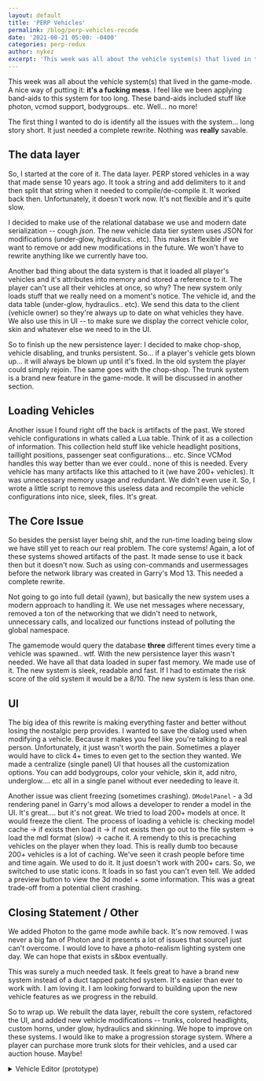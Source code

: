 ```yaml
---
layout: default
title: 'PERP Vehicles'
permalink: /blog/perp-vehicles-recode
date: '2021-08-21 05:00: -0400'
categories: perp-redux
author: nykez
excerpt: 'This week was all about the vehicle system(s) that lived in the game-mode.'
---
```


This week was all about the vehicle system(s) that lived in the game-mode. A nice way of putting it: __it's a fucking mess__. I feel like we been applying band-aids to this system for too long. These band-aids included stuff like photon, vcmod support, bodygroups.. etc. Well... no more!

The first thing I wanted to do is identify all the issues with the system... long story short. It just needed a complete rewrite. Nothing was **really** savable. 

## The data layer
So, I started at the core of it. The data layer. PERP stored vehicles in a way that made sense 10 years ago. It took a string and add delimiters to it and then split that string when it needed to compile/de-compile it. It worked back then. Unfortunately, it doesn't work now. It's not flexible and it's quite slow.

I decided to make use of the relational database we use and modern date serialization -- cough *json*. The new vehicle data tier system uses JSON for modifications (under-glow, hydraulics.. etc). This makes it flexible if we want to remove or add new modifications in the future. We won't have to rewrite anything like we currently have too. 

Another bad thing about the data system is that it loaded all player's vehicles and it's attributes into memory and stored a reference to it. The player can't use all their vehicles at once, so why? The new system only loads stuff that we really need on a moment's notice. The vehicle id, and the data table (under-glow, hydraulics.. etc). We send this data to the client (vehicle owner) so they're always up to date on what vehicles they have. We also use this in UI -- to make sure we display the correct vehicle color, skin and whatever else we need to in the UI. 

So to finish up the new persistence layer: I decided to make chop-shop, vehicle disabling, and trunks persistent. So... if a player's vehicle gets blown up... it will always be blown up until it's fixed. In the old system the player could simply rejoin. The same goes with the chop-shop. The trunk system is a brand new feature in the game-mode. It will be discussed in another section. 

## Loading Vehicles

Another issue I found right off the back is artifacts of the past. We stored vehicle configurations in whats called a Lua table. Think of it as a collection of information. This collection held stuff like vehicle headlight positions, taillight positions, passenger seat configurations... etc. Since VCMod handles this way better than we ever could.. none of this is needed. Every vehicle has many artifacts like this attached to it (we have 200+ vehicles). It was unnecessary memory usage and redundant. We didn't even use it. So, I wrote a little script to remove this useless data and recompile the vehicle configurations into nice, sleek, files. It's great. 

## The Core Issue
So besides the persist layer being shit, and the run-time loading being slow we have still yet to reach our real problem. The core systems! Again, a lot of these systems showed artifacts of the past. It made sense to use it back then but it doesn't now. Such as using con-commands and usermessages before the network library was created in Garry's Mod 13. This needed a complete rewrite. 

Not going to go into full detail (yawn), but basically the new system uses a modern approach to handling it. We use net messages where necessary, removed a ton of the networking that we didn't need to network, unnecessary calls, and localized our functions instead of polluting the global namespace. 

The gamemode would query the database __three__ different times every time a vehicle was spawned.. wtf. With the new persistence layer this wasn't needed. We have all that data loaded in super fast memory. We made use of it. The new system is sleek, readable and fast. If I had to estimate the risk score of the old system it would be a 8/10. The new system is less than one.

## UI
The big idea of this rewrite is making everything faster and better without losing the nostalgic perp provides. I wanted to save the dialog used when modifying a vehicle. Because it makes you feel like you're talking to a real person. Unfortunately, it just wasn't worth the pain. Sometimes a player would have to click 4+ times to even get to the section they wanted. We made a centralize (single panel) UI that houses all the customization options. You can add bodygroups, color your vehicle, skin it, add nitro, underglow.... etc all in a single panel without ever neededing to leave it.

Another issue was client freezing (sometimes crashing). ```DModelPanel``` - a 3d rendering panel in Garry's mod allows a developer to render a model in the UI. It's great.... but it's not great. We tried to load 200+ models at once. It would freeze the client. The process of loading a vehicle is: checking model cache -> if exists then load it -> if not exists then go out to the file system -> load the mdl format (slow) -> cache it. A remendy to this is precaching vehicles on the player when they load. This is really dumb too because 200+ vehicles is a lot of caching. We've seen it crash people before time and time again. We used to do it. It just doesn't work with 200+ cars. So, we switched to use static icons. It loads in so fast you can't even tell. We added a preview button to view the 3d model + some information. This was a great trade-off from a potential client crashing. 

## Closing Statement / Other
We added Photon to the game mode awhile back. It's now removed. I was never a big fan of Photon and it presents a lot of issues that source1 just can't overcome. I would love to have a photo-realism lighting system one day. We can hope that exists in s&box eventually. 

This was surely a much needed task. It feels great to have a brand new system instead of a duct tapped patched system. It's easier than ever to work with. I am loving it. I am looking forward to building upon the new vehicle features as we progress in the rebuild.

So to wrap up. We rebuilt the data layer, rebuilt the core system, refactored the UI, and added new vehicle modifications -- trunks, colored headlights, custom horns, under glow, hydraulics and skinning. We hope to improve on these systems. I would like to make a progression storage system. Where a player can purchase more trunk slots for their vehicles, and a used car auction house. Maybe! 

<details>
    <summary> Vehicle Editor (prototype) </summary>

    ![https://i.imgur.com/eFkox44.png](https://i.imgur.com/eFkox44.png)


    <img  href=src="https://i.imgur.com/eFkox44.png" https://i.imgur.com/eFkox44.png> 

</details>
